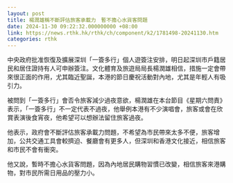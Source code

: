 ```yaml
---
layout: post
title: 楊潤雄稱不斷評估旅客承載力　暫不擔心水貨客問題
date: 2024-11-30 09:22:32.000000000 +08:00
link: https://news.rthk.hk/rthk/ch/component/k2/1781498-20241130.htm
categories: rthk
---
```


中央政府批准恢復及擴展深圳「一簽多行」個人遊簽注安排，明日起深圳市戶籍居民和居住證持有人可申辦簽注。文化體育及旅遊局局長楊潤雄相信，措施一定會帶來很正面的作用，尤其臨近聖誕，本港的節日慶祝活動對內地，尤其是年輕人有吸引力。

被問到「一簽多行」會否令旅客減少過夜意欲，楊潤雄在本台節目《星期六問責》表示，「一簽多行」不一定代表不過夜，他舉例本港有不少演唱會，旅客或會在欣賞表演後食宵夜，他希望可以想辦法留住旅客過夜。
 
他表示，政府會不斷評估旅客承載力問題，不希望為市民帶來太多不便，旅客增加，公共交通工具會較擠迫、餐廳會有更多人，但深圳和香港文化接近，相信旅客和市民不會有衝突。

他又說，暫時不擔心水貨客問題，因為內地居民購物習慣已改變，相信旅客來港購物，對市民所需日用品的壓力小。
